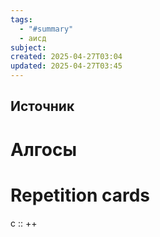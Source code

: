 ```yaml
---
tags:
  - "#summary"
  - аисд
subject: 
created: 2025-04-27T03:04
updated: 2025-04-27T03:45
---
```

## Источник

# Алгосы

# Repetition cards
c :: ++